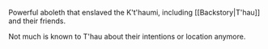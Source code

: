 Powerful aboleth that enslaved the K't'haumi, including [[Backstory|T'hau]] and their friends.

Not much is known to T'hau about their intentions or location anymore.